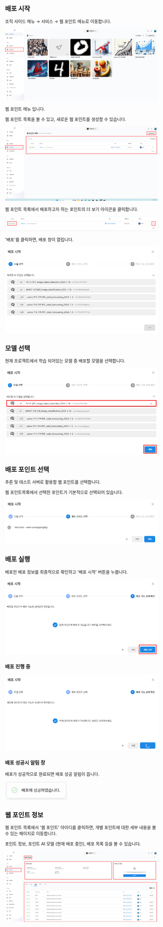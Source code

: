 배포 시작
-----


조직 사이드 메뉴 → 서비스 → 웹 포인트 메뉴로 이동합니다.

![img1](https://raw.githubusercontent.com/vazilcompany/vridge-docs/main/guide/img/ai_deploying/deploy_webpoint/go_to_webpoint.png)  



웹 포인트 메뉴 입니다. 

웹 포인트 목록을 볼 수 있고, 새로운 웹 포인트를 생성할 수 있습니다.   

![img1](https://raw.githubusercontent.com/vazilcompany/vridge-docs/main/guide/img/ai_deploying/deploy_webpoint/webpoint_index_1.png)  



웹 포인트 목록에서 배포하고자 하는 포인트의 더 보기 아이콘을 클릭합니다. 

![img1](https://raw.githubusercontent.com/vazilcompany/vridge-docs/main/guide/img/ai_deploying/deploy_webpoint/deploy_webpoint_2.png)  

'배포'를 클릭하면, 배포 창이 열립니다. 

![img1](https://raw.githubusercontent.com/vazilcompany/vridge-docs/main/guide/img/ai_deploying/deploy_webpoint/deploy_webpoint_4.png)




모델 선택
---------

현재 프로젝트에서 학습 되어있는 모델 중 배포할 모델을 선택합니다.

![img1](https://raw.githubusercontent.com/vazilcompany/vridge-docs/main/guide/img/ai_deploying/deploy_webpoint/deploy_webpoint_4_1.png) 



배포 포인트 선택
-----


추론 및 테스트 서버로 활용할 웹 포인트를 선택합니다.

웹 포인트목록에서 선택한 포인트가 기본적으로 선택되어 있습니다. 

![img1](https://raw.githubusercontent.com/vazilcompany/vridge-docs/main/guide/img/ai_deploying/deploy_webpoint/deploy_webpoint_5.png) 



배포 실행
-----


배포전 배포 정보를 최종적으로 확인하고 '배포 시작' 버튼을 누릅니다.

![img1](https://raw.githubusercontent.com/vazilcompany/vridge-docs/main/guide/img/ai_deploying/deploy_webpoint/deploy_webpoint_6.png)  

  

### 배포 진행 중 

![img1](https://raw.githubusercontent.com/vazilcompany/vridge-docs/main/guide/img/ai_deploying/deploy_webpoint/deploy_webpoint_7.png)  


### 배포 성공시 알림 창

배포가 성공적으로 완료되면 배포 성공 알림이 뜹니다. 

![img1](https://raw.githubusercontent.com/vazilcompany/vridge-docs/main/guide/img/ai_deploying/deploy_webpoint/deploy_webpoint_8.png)  



웹 포인트 정보
------

웹 포인트 목록에서 '웹 포인트' 아이디를 클릭하면, 개별 포인트에 대한 세부 내용을 볼 수 있는 페이지로 이동합니다. 

포인트 정보, 포인트 AI 모델 (현재 배포 중인), 배포 목록 등을 볼 수 있습니다.  

![img1](https://raw.githubusercontent.com/vazilcompany/vridge-docs/main/guide/img/ai_deploying/deploy_webpoint/deploy_webpoint_9.png) 


  

